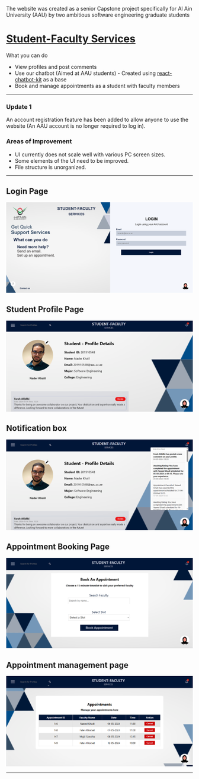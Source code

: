 The website was created as a senior Capstone project specifically for Al Ain University (AAU) by two ambitious software engineering graduate students
# [**Student-Faculty Services**](https://student-faculty-services.42web.io)
What you can do
- View profiles and post comments
- Use our chatbot (Aimed at AAU students) - Created using [react-chatbot-kit](https://fredrikoseberg.github.io/react-chatbot-kit-docs/) as a base
- Book and manage appointments as a student with faculty members

------------------------------------------------------------------------------------
### Update 1
An account registration feature has been added to allow anyone to use the website (An AAU account is no longer required to log in).
### Areas of Improvement
- UI currently does not scale well with various PC screen sizes.
- Some elements of the UI need to be improved.
- File structure is unorganized.

----------------------------------------------------------------------------------------
## Login Page
![Login Page](/images/login-page.png)

## Student Profile Page
![Student Profile Page](/images/student-profile.png)

## Notification box
![Notifications](/images/notification-display.png)

## Appointment Booking Page
![Appointment Booking Page](/images/book-appointment-page.png)

## Appointment management page
![Appointment management page](/images/view-appointments-page.png)

-----------------------------------
